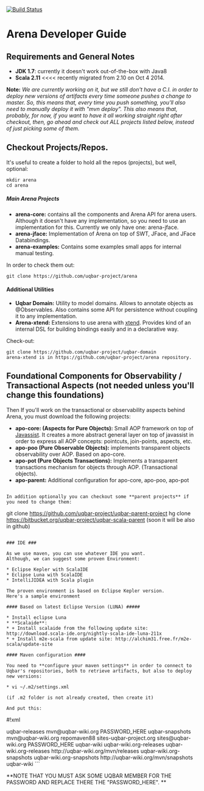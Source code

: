 [![Build Status](https://travis-ci.org/faloi/arena-core-mirror.svg)](https://travis-ci.org/faloi/arena-core-mirror)
# Arena Developer Guide #

## Requirements and General Notes ##

* **JDK 1.7**: currently it doesn't work out-of-the-box with Java8
* **Scala 2.11**  <<<< recently migrated from 2.10 on Oct 4 2014.

**Note:** *We are currently working on it, but we still don't have a C.I. in order to deploy new versions of artifacts every time someone pushes a change to master.
So, this means that, every time you push something, you'll also need to manually deploy it with "mvn deploy".
This also means that, probably, for now, if you want to have it all working straight right after checkout, then, go ahead and check out ALL projects listed below, instead of just picking some of them.*

## Checkout Projects/Repos.

It's useful to create a folder to hold all the repos (projects), but well, optional:

```
mkdir arena
cd arena
```
##### Main Arena Projects

* **arena-core:** contains all the components and Arena API for arena users. Although it doesn't have any implementation, so you need to use an implementation for this. Currently we only have one: arena-jface. 
* **arena-jface:** Implementation of Arena on top of SWT, JFace, and JFace Databindings.
* **arena-examples:** Contains some examples small apps for internal manual testing.

In order to check them out:
```
git clone https://github.com/uqbar-project/arena
```

#### Additional Utilities

* **Uqbar Domain:** Utility to model domains. Allows to annotate objects as @Observables. Also contains some API for persistence without coupling it to any implementation. 
* **Arena-xtend:** Extensions to use arena with [xtend](http://www.eclipse.org/xtend/). Provides kind of an internal DSL for building bindings easily and in a declarative way.

Check-out:
``` 
git clone https://github.com/uqbar-project/uqbar-domain
arena-xtend is in https://github.com/uqbar-project/arena repository.
```

## Foundational Components for Observability / Transactional Aspects (not needed unless you'll change this foundations)

Then If you'll work on the transactional or observability aspects behind Arena, you must download the following projects:

* **apo-core: (Aspects for Pure Objects):** Small AOP framework on top of [Javassist](http://www.csg.ci.i.u-tokyo.ac.jp/~chiba/javassist/). It creates a more abstract general layer on top of javassist in order to express all AOP concepts: pointcuts, join-points, aspects, etc.
* **apo-poo (Pure Observable Objects):** implements transparent objects observability over AOP. Based on apo-core.
* **apo-pot (Pure Objects Transactions):** Implements a transparent transactions mechanism for objects through AOP. (Transactional objects).
* **apo-parent:** Additional configuration for apo-core, apo-poo, apo-pot

```

In addition optionally you can checkout some **parent projects** if you need to change them:

```
git clone https://github.com/uqbar-project/uqbar-parent-project
hg clone https://bitbucket.org/uqbar-project/uqbar-scala-parent (soon it will be also in github)
```

### IDE ###

As we use maven, you can use whatever IDE you want.
Although, we can suggest some proven Environment:

* Eclipse Kepler with ScalaIDE
* Eclipse Luna with ScalaIDE
* IntelliJIDEA with Scala plugin

The proven environment is based on Eclipse Kepler version.
Here's a sample environment

#### Based on latest Eclipse Version (LUNA) #####

* Install eclipse Luna
* **Scalaide**:
* + Install scalaide from the following update site: http://download.scala-ide.org/nightly-scala-ide-luna-211x
* + Install m2e-scala from update site: http://alchim31.free.fr/m2e-scala/update-site

#### Maven configuration ####

You need to **configure your maven settings** in order to connect to Uqbar's repositories, both to retrieve artifacts, but also to deploy new versions:

* vi ~/.m2/settings.xml

(if .m2 folder is not already created, then create it)

And put this:

```
#!xml

 <settings xmlns="http://maven.apache.org/POM/4.0.0"  
           xmlns:xsi="http://www.w3.org/2001/XMLSchema-instance"
           xsi:schemaLocation="http://maven.apache.org/POM/4.0.0 http://maven.apache.org/xsd/settings-1.0.0.xsd">

   <servers>
        <server>
            <id>uqbar-releases</id>
            <username>mvn@uqbar-wiki.org</username>
            <password>PASSWORD_HERE</password>
        </server>
        <server>
            <id>uqbar-snapshots</id>
            <username>mvn@uqbar-wiki.org</username>
            <password>repomaven88</password>
        </server>
        <server>
            <id>sites-uqbar-project.org</id>
            <username>sites@uqbar-wiki.org</username>
            <password>PASSWORD_HERE</password>
        </server>
    </servers>
   <profiles>
     <profile>
       <id>uqbar-wiki</id>
       <repositories>
         <repository>
           <id>uqbar-wiki.org-releases</id>
           <name>uqbar-wiki.org-releases</name>
           <url>http://uqbar-wiki.org/mvn/releases</url>
         </repository>
         <repository>
           <snapshots/>
           <id>uqbar-wiki.org-snapshots</id>
           <name>uqbar-wiki.org-snapshots</name>
           <url>http://uqbar-wiki.org/mvn/snapshots</url>
         </repository>
       </repositories>
     </profile>
   </profiles>
   <activeProfiles>
     <activeProfile>uqbar-wiki</activeProfile>
   </activeProfiles>
 </settings>
```

**NOTE THAT YOU MUST ASK SOME UQBAR MEMBER FOR THE PASSWORD AND REPLACE THERE THE "PASSWORD_HERE".
**
